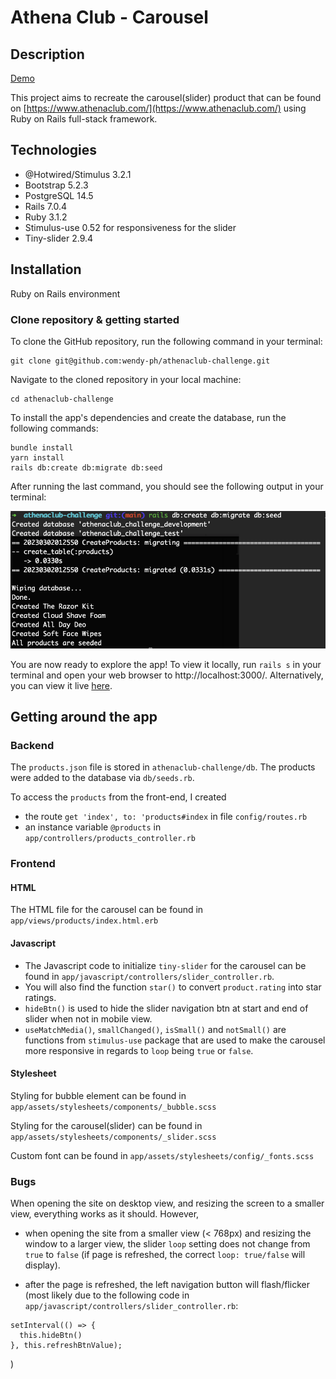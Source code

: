 # Athena Club - Carousel

## Description

[Demo](https://ac-challenge.onrender.com/)

This project aims to recreate the carousel(slider) product that can be found on [https://www.athenaclub.com/](https://www.athenaclub.com/) using Ruby on Rails full-stack framework.

## Technologies

* @Hotwired/Stimulus 3.2.1
* Bootstrap 5.2.3
* PostgreSQL 14.5
* Rails 7.0.4
* Ruby 3.1.2
* Stimulus-use 0.52 for responsiveness for the slider
* Tiny-slider 2.9.4

## Installation

Ruby on Rails environment


### Clone repository & getting started

To clone the GitHub repository, run the following command in your terminal:

```
git clone git@github.com:wendy-ph/athenaclub-challenge.git
```

Navigate to the cloned repository in your local machine:
```
cd athenaclub-challenge
```

To install the app's dependencies and create the database, run the following commands:
```
bundle install
yarn install
rails db:create db:migrate db:seed
```
After running the last command, you should see the following output in your terminal:

![Screenshot of terminal](app/assets/images/dbseed.png)

You are now ready to explore the app!
To view it locally, run ```rails s``` in your terminal and open your web browser to http://localhost:3000/.
Alternatively, you can view it live [here](https://ac-challenge.onrender.com/).

## Getting around the app

### Backend

The ```products.json``` file is stored in ```athenaclub-challenge/db```. The products were added to the database via ```db/seeds.rb```.

To access the ```products``` from the front-end, I created
* the route ```get 'index', to: 'products#index``` in file ```config/routes.rb```
* an instance variable ```@products``` in ```app/controllers/products_controller.rb```

### Frontend

#### HTML

The HTML file for the carousel can be found in ```app/views/products/index.html.erb```

#### Javascript

* The Javascript code to initialize ```tiny-slider``` for the carousel can be found in ```app/javascript/controllers/slider_controller.rb```.
* You will also find the function ```star()``` to convert ```product.rating``` into star ratings.
* ```hideBtn()``` is used to hide the slider navigation btn at start and end of slider when not in mobile view.
* ```useMatchMedia()```, ```smallChanged()```, ```isSmall()``` and ```notSmall()``` are functions from ```stimulus-use``` package that are used to make the carousel more responsive in regards to ```loop``` being ```true``` or ```false```.

#### Stylesheet

Styling for bubble element can be found in ```app/assets/stylesheets/components/_bubble.scss```

Styling for the carousel(slider) can be found in ```app/assets/stylesheets/components/_slider.scss```

Custom font can be found in ```app/assets/stylesheets/config/_fonts.scss```

### Bugs

When opening the site on desktop view, and resizing the screen to a smaller view, everything works as it should. However,

* when opening the site from a smaller view (< 768px) and resizing the window to a larger view, the slider ```loop``` setting does not change from ```true``` to ```false``` (if page is refreshed, the correct ```loop: true/false``` will display).

* after the page is refreshed, the left navigation button will flash/flicker (most likely due to the following code in ```app/javascript/controllers/slider_controller.rb```:
```
setInterval(() => {
  this.hideBtn()
}, this.refreshBtnValue);
```
)
